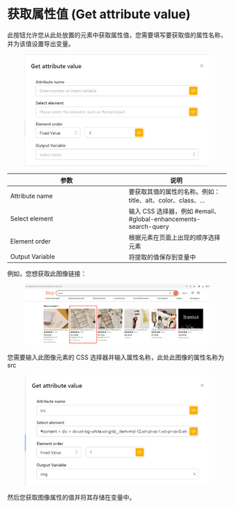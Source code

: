 # 获取属性值 (Get attribute value)

此按钮允许您从此处放置的元素中获取属性值，您需要填写要获取值的属性名称，并为该值设置导出变量。

<figure><img src="../../.gitbook/assets/image (3).png" alt=""><figcaption></figcaption></figure>

<table><thead><tr><th width="258">参数</th><th>说明</th></tr></thead><tbody><tr><td>Attribute name</td><td>要获取其值的属性的名称。例如：title、alt、color、class、...</td></tr><tr><td>Select element</td><td>输入 CSS 选择器，例如 #email、#global-enhancements-search-query</td></tr><tr><td>Element order</td><td>根据元素在页面上出现的顺序选择元素</td></tr><tr><td>Output Variable</td><td>将提取的值保存到变量中</td></tr></tbody></table>

例如，您想获取此图像链接：

<figure><img src="../../.gitbook/assets/image (6).png" alt=""><figcaption></figcaption></figure>

您需要输入此图像元素的 CSS 选择器并输入属性名称，此处此图像的属性名称为 src&#x20;

<figure><img src="../../.gitbook/assets/image (4).png" alt=""><figcaption></figcaption></figure>

然后您获取图像属性的值并将其存储在变量中。
